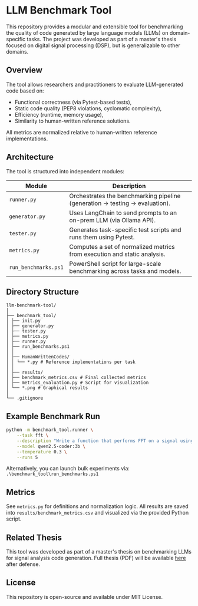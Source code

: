 # LLM Benchmark Tool

This repository provides a modular and extensible tool for benchmarking the quality of code generated by large language models (LLMs) on domain-specific tasks. The project was developed as part of a master's thesis focused on digital signal processing (DSP), but is generalizable to other domains.

## Overview

The tool allows researchers and practitioners to evaluate LLM-generated code based on:
- Functional correctness (via Pytest-based tests),
- Static code quality (PEP8 violations, cyclomatic complexity),
- Efficiency (runtime, memory usage),
- Similarity to human-written reference solutions.

All metrics are normalized relative to human-written reference implementations.

## Architecture

The tool is structured into independent modules:

| Module            | Description |
|------------------|-------------|
| `runner.py`       | Orchestrates the benchmarking pipeline (generation → testing → evaluation). |
| `generator.py`    | Uses LangChain to send prompts to an on-prem LLM (via Ollama API). |
| `tester.py`       | Generates task-specific test scripts and runs them using Pytest. |
| `metrics.py`      | Computes a set of normalized metrics from execution and static analysis. |
| `run_benchmarks.ps1` | PowerShell script for large-scale benchmarking across tasks and models. |

## Directory Structure
```
llm-benchmark-tool/
│
├── benchmark_tool/
│ ├── init.py
│ ├── generator.py
│ ├── tester.py
│ ├── metrics.py
│ ├── runner.py
│ ├── run_benchmarks.ps1
│ │
│ ├── HumanWrittenCodes/
│ │ └── *.py # Reference implementations per task
│ │
│ ├── results/
│ ├── benchmark_metrics.csv # Final collected metrics
│ ├── metrics_evaluation.py # Script for visualization
│ └── *.png # Graphical results
│
└── .gitignore
```

## Example Benchmark Run

```bash
python -m benchmark_tool.runner \
    --task fft \
    --description "Write a function that performs FFT on a signal using NumPy." \
    --model qwen2.5-coder:3b \
    --temperature 0.3 \
    --runs 5
```

Alternatively, you can launch bulk experiments via: `.\benchmark_tool\run_benchmarks.ps1`

## Metrics

See `metrics.py` for definitions and normalization logic. All results are saved into `results/benchmark_metrics.csv` and visualized via the provided Python script.

## Related Thesis

This tool was developed as part of a master's thesis on benchmarking LLMs for signal analysis code generation. Full thesis (PDF) will be available [here](https://github.com/studyharddontcry/llm-benchmark-tool/releases) after defense.

## License

This repository is open-source and available under MIT License.

